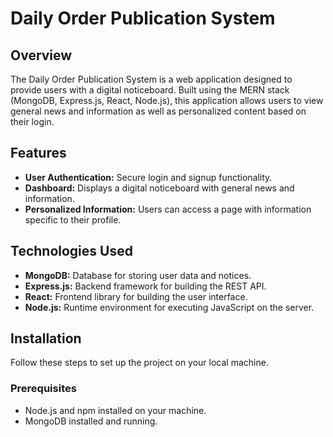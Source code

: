 # Daily Order Publication System

## Overview

The Daily Order Publication System is a web application designed to provide users with a digital noticeboard. Built using the MERN stack (MongoDB, Express.js, React, Node.js), this application allows users to view general news and information as well as personalized content based on their login.

## Features

- **User Authentication:** Secure login and signup functionality.
- **Dashboard:** Displays a digital noticeboard with general news and information.
- **Personalized Information:** Users can access a page with information specific to their profile.

## Technologies Used

- **MongoDB:** Database for storing user data and notices.
- **Express.js:** Backend framework for building the REST API.
- **React:** Frontend library for building the user interface.
- **Node.js:** Runtime environment for executing JavaScript on the server.

## Installation

Follow these steps to set up the project on your local machine.

### Prerequisites

- Node.js and npm installed on your machine.
- MongoDB installed and running.

